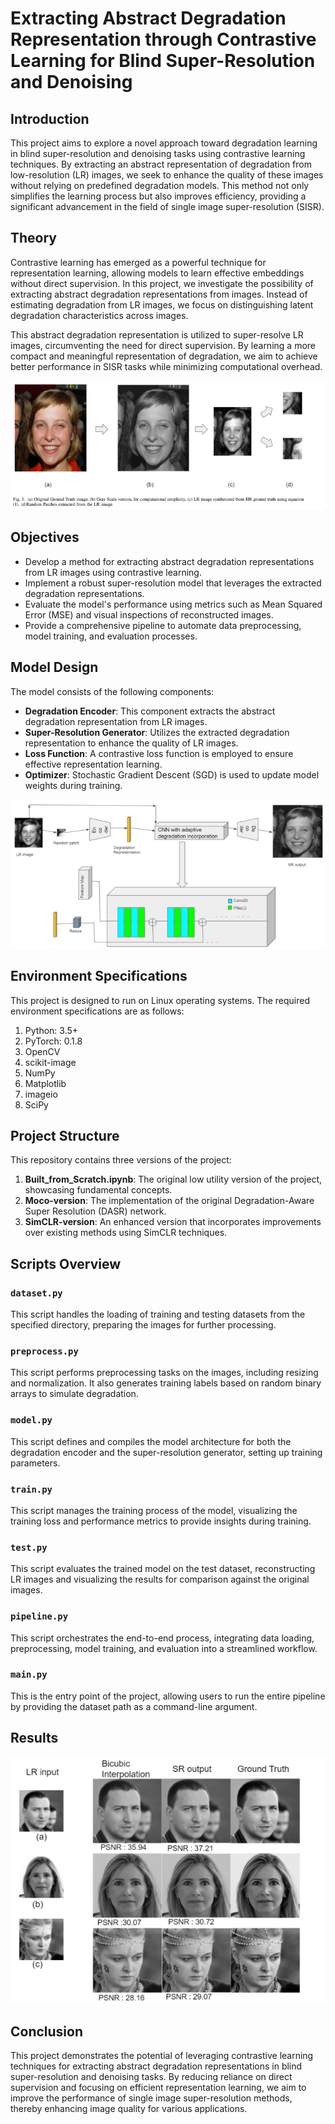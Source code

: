 # Extracting Abstract Degradation Representation through Contrastive Learning for Blind Super-Resolution and Denoising

## Introduction
This project aims to explore a novel approach toward degradation learning in blind super-resolution and denoising tasks using contrastive learning techniques. By extracting an abstract representation of degradation from low-resolution (LR) images, we seek to enhance the quality of these images without relying on predefined degradation models. This method not only simplifies the learning process but also improves efficiency, providing a significant advancement in the field of single image super-resolution (SISR).

## Theory
Contrastive learning has emerged as a powerful technique for representation learning, allowing models to learn effective embeddings without direct supervision. In this project, we investigate the possibility of extracting abstract degradation representations from images. Instead of estimating degradation from LR images, we focus on distinguishing latent degradation characteristics across images.

This abstract degradation representation is utilized to super-resolve LR images, circumventing the need for direct supervision. By learning a more compact and meaningful representation of degradation, we aim to achieve better performance in SISR tasks while minimizing computational overhead.

![Patch Extraction](artifacts/patch_extraction.png)

## Objectives
- Develop a method for extracting abstract degradation representations from LR images using contrastive learning.
- Implement a robust super-resolution model that leverages the extracted degradation representations.
- Evaluate the model's performance using metrics such as Mean Squared Error (MSE) and visual inspections of reconstructed images.
- Provide a comprehensive pipeline to automate data preprocessing, model training, and evaluation processes.

## Model Design
The model consists of the following components:
- **Degradation Encoder**: This component extracts the abstract degradation representation from LR images.
- **Super-Resolution Generator**: Utilizes the extracted degradation representation to enhance the quality of LR images.
- **Loss Function**: A contrastive loss function is employed to ensure effective representation learning.
- **Optimizer**: Stochastic Gradient Descent (SGD) is used to update model weights during training.

![Model Architecture](artifacts/model_architecture.png)

## Environment Specifications
This project is designed to run on Linux operating systems. The required environment specifications are as follows:
1. Python: 3.5+
2. PyTorch: 0.1.8
3. OpenCV
4. scikit-image
5. NumPy
6. Matplotlib
7. imageio
8. SciPy

## Project Structure
This repository contains three versions of the project:
1. **Built_from_Scratch.ipynb**: The original low utility version of the project, showcasing fundamental concepts.
2. **Moco-version**: The implementation of the original Degradation-Aware Super Resolution (DASR) network.
3. **SimCLR-version**: An enhanced version that incorporates improvements over existing methods using SimCLR techniques.

## Scripts Overview
### `dataset.py`
This script handles the loading of training and testing datasets from the specified directory, preparing the images for further processing.

### `preprocess.py`
This script performs preprocessing tasks on the images, including resizing and normalization. It also generates training labels based on random binary arrays to simulate degradation.

### `model.py`
This script defines and compiles the model architecture for both the degradation encoder and the super-resolution generator, setting up training parameters.

### `train.py`
This script manages the training process of the model, visualizing the training loss and performance metrics to provide insights during training.

### `test.py`
This script evaluates the trained model on the test dataset, reconstructing LR images and visualizing the results for comparison against the original images.

### `pipeline.py`
This script orchestrates the end-to-end process, integrating data loading, preprocessing, model training, and evaluation into a streamlined workflow.

### `main.py`
This is the entry point of the project, allowing users to run the entire pipeline by providing the dataset path as a command-line argument.

## Results


![Result](artifacts/result.png)



## Conclusion
This project demonstrates the potential of leveraging contrastive learning techniques for extracting abstract degradation representations in blind super-resolution and denoising tasks. By reducing reliance on direct supervision and focusing on efficient representation learning, we aim to improve the performance of single image super-resolution methods, thereby enhancing image quality for various applications.

